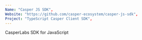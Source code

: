 ```yaml
---
Name: "Casper JS SDK",
Website: "https://github.com/casper-ecosystem/casper-js-sdk",
Project: "TypeScript Casper Client SDK",
---
```

<!--lang:en--> 
CasperLabs SDK for JavaScript
<!--lang:es--] 
CasperLabs SDK for JavaScript
<!--lang:de--] 
CasperLabs SDK for JavaScript
<!--lang:fr--] 
CasperLabs SDK for JavaScript
<!--lang:pl--] 
CasperLabs SDK for JavaScript
<!--lang:uk--] 
CasperLabs SDK for JavaScript
[!--lang:*--> 
